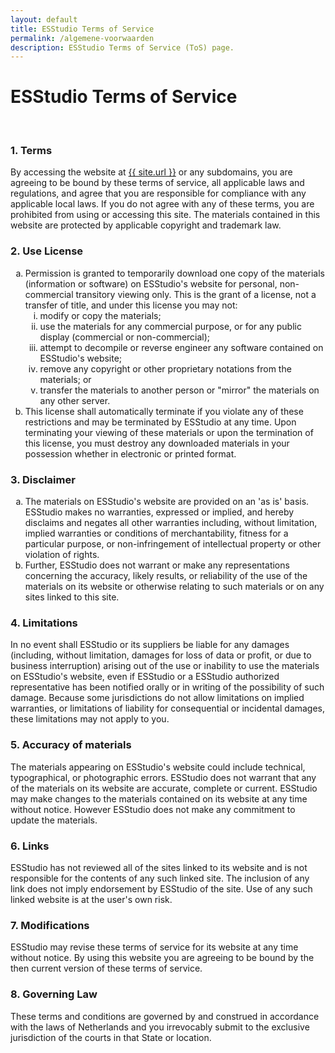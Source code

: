 ```yaml
---
layout: default
title: ESStudio Terms of Service
permalink: /algemene-voorwaarden
description: ESStudio Terms of Service (ToS) page.
---
```

<div class="container">
    <h1>ESStudio Terms of Service</h1>
    <br>
    <h3>1. Terms</h3>
    <p>By accessing the website at <a href="{{ site.url }}">{{ site.url }}</a> or any subdomains, you are agreeing to
        be bound by these terms of service, all applicable laws and regulations, and agree that you are responsible for
        compliance with any applicable local laws. If you do not agree with any of these terms, you are prohibited from
        using or accessing this site. The materials contained in this website are protected by applicable copyright and
        trademark law.</p>
    <h3>2. Use License</h3>
    <ol type="a">
        <li>Permission is granted to temporarily download one copy of the materials (information or software) on
            ESStudio's website for personal, non-commercial transitory viewing only. This is the grant of a license,
            not a transfer of title, and under this license you may not:
            <ol type="i">
                <li>modify or copy the materials;</li>
                <li>use the materials for any commercial purpose, or for any public display (commercial or
                    non-commercial);</li>
                <li>attempt to decompile or reverse engineer any software contained on ESStudio's website;</li>
                <li>remove any copyright or other proprietary notations from the materials; or</li>
                <li>transfer the materials to another person or "mirror" the materials on any other server.</li>
            </ol>
        </li>
        <li>This license shall automatically terminate if you violate any of these restrictions and may be terminated
            by ESStudio at any time. Upon terminating your viewing of these materials or upon the termination of this
            license, you must destroy any downloaded materials in your possession whether in electronic or printed
            format.</li>
    </ol>
    <h3>3. Disclaimer</h3>
    <ol type="a">
        <li>The materials on ESStudio's website are provided on an 'as is' basis. ESStudio makes no warranties,
            expressed or implied, and hereby disclaims and negates all other warranties including, without limitation,
            implied warranties or conditions of merchantability, fitness for a particular purpose, or non-infringement
            of intellectual property or other violation of rights.</li>
        <li>Further, ESStudio does not warrant or make any representations concerning the accuracy, likely results, or
            reliability of the use of the materials on its website or otherwise relating to such materials or on any
            sites linked to this site.</li>
    </ol>
    <h3>4. Limitations</h3>
    <p>In no event shall ESStudio or its suppliers be liable for any damages (including, without limitation, damages
        for loss of data or profit, or due to business interruption) arising out of the use or inability to use the
        materials on ESStudio's website, even if ESStudio or a ESStudio authorized representative has been notified
        orally or in writing of the possibility of such damage. Because some jurisdictions do not allow limitations on
        implied warranties, or limitations of liability for consequential or incidental damages, these limitations may
        not apply to you.</p>
    <h3>5. Accuracy of materials</h3>
    <p>The materials appearing on ESStudio's website could include technical, typographical, or photographic errors.
        ESStudio does not warrant that any of the materials on its website are accurate, complete or current. ESStudio
        may make changes to the materials contained on its website at any time without notice. However ESStudio does
        not make any commitment to update the materials.</p>
    <h3>6. Links</h3>
    <p>ESStudio has not reviewed all of the sites linked to its website and is not responsible for the contents of any
        such linked site. The inclusion of any link does not imply endorsement by ESStudio of the site. Use of any such
        linked website is at the user's own risk.</p>
    <h3>7. Modifications</h3>
    <p>ESStudio may revise these terms of service for its website at any time without notice. By using this website you
        are agreeing to be bound by the then current version of these terms of service.</p>
    <h3>8. Governing Law</h3>
    <p>These terms and conditions are governed by and construed in accordance with the laws of Netherlands and you
        irrevocably submit to the exclusive jurisdiction of the courts in that State or location.</p>
    <br>
</div>
